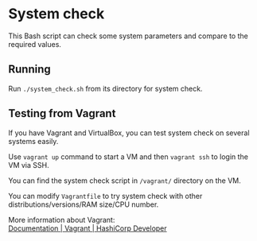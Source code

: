 # System check
This Bash script can check some system parameters and compare to the required values.

## Running
Run ```./system_check.sh``` from its directory for system check.

## Testing from Vagrant
If you have Vagrant and VirtualBox, you can test system check on several systems easily.

Use ```vagrant up``` command to start a VM and then ```vagrant ssh``` to login the VM via SSH.

You can find the system check script in ```/vagrant/``` directory on the VM.

You can modify ```Vagrantfile``` to try system check with other distributions/versions/RAM size/CPU number.

More information about Vagrant:<br />
[Documentation | Vagrant | HashiCorp Developer](https://developer.hashicorp.com/vagrant/docs)